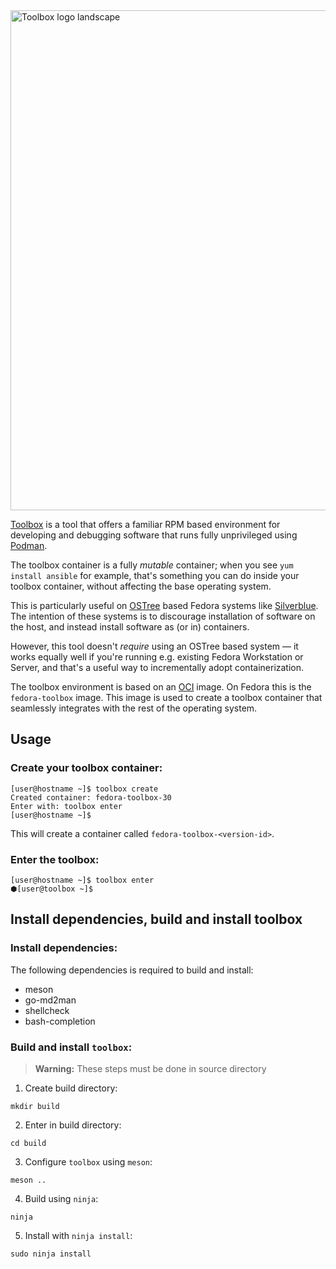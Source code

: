 <img src="data/logo/toolbox-logo-landscape.svg" alt="Toolbox logo landscape" width="800"/>

[Toolbox](https://github.com/debarshiray/toolbox) is a tool that offers a
familiar RPM based environment for developing and debugging software that runs
fully unprivileged using [Podman](https://podman.io/).

The toolbox container is a fully *mutable* container; when you see
`yum install ansible` for example, that's something you can do inside your
toolbox container, without affecting the base operating system.

This is particularly useful on
[OSTree](https://ostree.readthedocs.io/en/latest/) based Fedora systems like
[Silverblue](https://silverblue.fedoraproject.org/).  The intention of these
systems is to discourage installation of software on the host, and instead
install software as (or in) containers.

However, this tool doesn't *require* using an OSTree based system — it
works equally well if you're running e.g. existing Fedora Workstation or
Server, and that's a useful way to incrementally adopt containerization.

The toolbox environment is based on an [OCI](https://www.opencontainers.org/)
image. On Fedora this is the `fedora-toolbox` image. This image is used to
create a toolbox container that seamlessly integrates with the rest of the
operating system.

## Usage

### Create your toolbox container:
```
[user@hostname ~]$ toolbox create
Created container: fedora-toolbox-30
Enter with: toolbox enter
[user@hostname ~]$
```
This will create a container called `fedora-toolbox-<version-id>`.

### Enter the toolbox:
```
[user@hostname ~]$ toolbox enter
⬢[user@toolbox ~]$
```

## Install dependencies, build and install toolbox

### Install dependencies:
The following dependencies is required to build and install:
- meson
- go-md2man
- shellcheck
- bash-completion

### Build and install `toolbox`:

> **Warning:** These steps must be done in source directory

1. Create build directory:
```
mkdir build
```
2. Enter in build directory:
```
cd build
```
3. Configure `toolbox` using `meson`:
```
meson ..
```
4. Build using `ninja`:
```
ninja
```
5. Install with `ninja install`:
```
sudo ninja install
```

